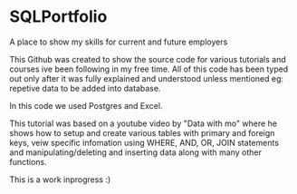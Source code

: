 # SQLPortfolio
A place to show my skills for current and future employers

This Github was created to show the source code for various tutorials and courses ive been following in my free time. All of this code has been typed out only after it was fully explained and
understood unless mentioned eg: repetive data to be added into database.

In this code we used Postgres and Excel.

This tutorial was based on a youtube video by "Data with mo" where he shows how to setup and create various tables with primary and foreign keys, veiw specific infomation using WHERE, AND, OR, JOIN
statements and manipulating/deleting and inserting data along with many other functions.

This is a work inprogress :)
